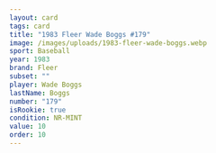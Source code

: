 ```yaml
---
layout: card
tags: card
title: "1983 Fleer Wade Boggs #179"
image: /images/uploads/1983-fleer-wade-boggs.webp
sport: Baseball
year: 1983
brand: Fleer
subset: ""
player: Wade Boggs
lastName: Boggs
number: "179"
isRookie: true
condition: NR-MINT
value: 10
order: 10
---
```


